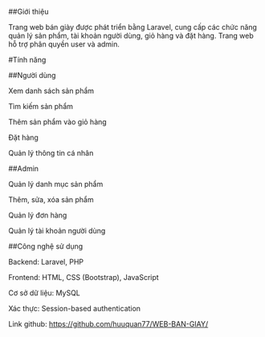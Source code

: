 ##Giới thiệu

Trang web bán giày được phát triển bằng Laravel, cung cấp các chức năng quản lý sản phẩm, tài khoản người dùng, giỏ hàng và đặt hàng. Trang web hỗ trợ phân quyền user và admin.

#Tính năng

##Người dùng

Xem danh sách sản phẩm

Tìm kiếm sản phẩm

Thêm sản phẩm vào giỏ hàng

Đặt hàng

Quản lý thông tin cá nhân

##Admin

Quản lý danh mục sản phẩm

Thêm, sửa, xóa sản phẩm

Quản lý đơn hàng

Quản lý tài khoản người dùng

##Công nghệ sử dụng

Backend: Laravel, PHP

Frontend: HTML, CSS (Bootstrap), JavaScript

Cơ sở dữ liệu: MySQL

Xác thực: Session-based authentication

Link github: https://github.com/huuquan77/WEB-BAN-GIAY/
